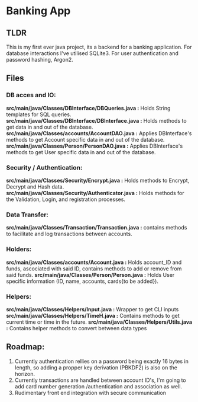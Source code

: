 # Banking App

## TLDR

This is my first ever java project, its a backend for a banking application. For database interactions I've utilised SQLite3. For user authentication and password hashing, Argon2.

## Files

### DB acces and IO:

**src/main/java/Classes/DBInterface/DBQueries.java :** Holds String templates for SQL queries.
**src/main/java/Classes/DBInterface/DBInterface.java :** Holds methods to get data in and out of the database.
**src/main/java/Classes/accounts/AccountDAO.java :** Applies DBInterface's methods to get Account specific data in and out of the database.
**src/main/java/Classes/Person/PersonDAO.java :** Applies DBInterface's methods to get User specific data in and out of the database.

### Security / Authentication:

**src/main/java/Classes/Security/Encrypt.java :** Holds methods to Encrypt, Decrypt and Hash data.
**src/main/java/Classes/Security/Authenticator.java :** Holds methods for the Validation, Login, and registration processes.

### Data Transfer:

**src/main/java/Classes/Transaction/Transaction.java :** contains methods to facilitate and log transactions between accounts.

### Holders:

**src/main/java/Classes/accounts/Account.java :** Holds account_ID and funds, ascociated with said ID, contains methods to add or remove from said funds.
**src/main/java/Classes/Person/Person.java :** Holds User specific information (ID, name, accounts, cards{to be added}).

### Helpers:

**src/main/java/Classes/Helpers/Input.java :** Wrapper to get CLI inputs
**src/main/java/Classes/Helpers/TimeH.java :** Contains methods to get current time or time in the future.
**src/main/java/Classes/Helpers/Utils.java :** Contains helper methods to convert between data types

## Roadmap:
1.  Currently authentication rellies on a password being exactly 16 bytes in length, so adding a propper key derivation (PBKDF2) is also on the horizon.
2.  Currently transactions are handled between account ID's, I'm going to add card number generation /authentication and association as well.
3.  Rudimentary front end integration with secure communication
